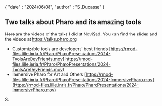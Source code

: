 {
	"date" : "2024/06/08",
	"author" : "S .Ducasse"
}

## Two talks about Pharo and its amazing tools

Here are the videos of the talks I did at NoviSad. You can find the slides and the videos at https://talks.pharo.org

- Customizable tools are developers’ best friends [https://rmod-files.lille.inria.fr/Pharo/PharoPresentations/2024-ToolsAreDevFriends.mov](https://rmod-files.lille.inria.fr/Pharo/PharoPresentations/2024-ToolsAreDevFriends.mov)
- Immersive Pharo for Art and Others [https://rmod-files.lille.inria.fr/Pharo/PharoPresentations/2024-ImmersivePharo.mov](https://rmod-files.lille.inria.fr/Pharo/PharoPresentations/2024-ImmersivePharo.mov)

S.
